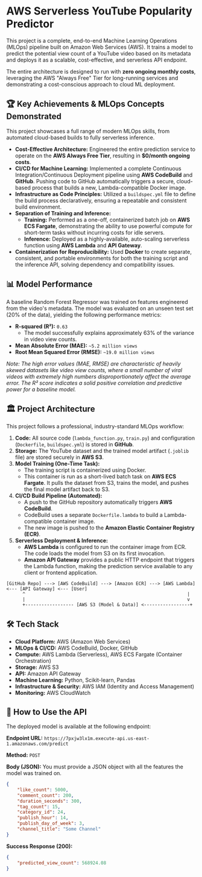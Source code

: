 # AWS Serverless YouTube Popularity Predictor

This project is a complete, end-to-end Machine Learning Operations (MLOps) pipeline built on Amazon Web Services (AWS). It trains a model to predict the potential view count of a YouTube video based on its metadata and deploys it as a scalable, cost-effective, and serverless API endpoint.

The entire architecture is designed to run with **zero ongoing monthly costs**, leveraging the AWS "Always Free" Tier for long-running services and demonstrating a cost-conscious approach to cloud ML deployment.

## 🏆 Key Achievements & MLOps Concepts Demonstrated

This project showcases a full range of modern MLOps skills, from automated cloud-based builds to fully serverless inference.

*   **Cost-Effective Architecture:** Engineered the entire prediction service to operate on the **AWS Always Free Tier**, resulting in **$0/month ongoing costs**.
*   **CI/CD for Machine Learning:** Implemented a complete Continuous Integration/Continuous Deployment pipeline using **AWS CodeBuild** and **GitHub**. Pushing code to GitHub automatically triggers a secure, cloud-based process that builds a new, Lambda-compatible Docker image.
*   **Infrastructure as Code Principles:** Utilized a `buildspec.yml` file to define the build process declaratively, ensuring a repeatable and consistent build environment.
*   **Separation of Training and Inference:**
    *   **Training:** Performed as a one-off, containerized batch job on **AWS ECS Fargate**, demonstrating the ability to use powerful compute for short-term tasks without incurring costs for idle servers.
    *   **Inference:** Deployed as a highly-available, auto-scaling serverless function using **AWS Lambda** and **API Gateway**.
*   **Containerization for Reproducibility:** Used **Docker** to create separate, consistent, and portable environments for both the training script and the inference API, solving dependency and compatibility issues.

## 📊 Model Performance

A baseline Random Forest Regressor was trained on features engineered from the video's metadata. The model was evaluated on an unseen test set (20% of the data), yielding the following performance metrics:

*   **R-squared (R²):** `0.63`
    *   The model successfully explains approximately 63% of the variance in video view counts.
*   **Mean Absolute Error (MAE):** `~5.2 million views`
*   **Root Mean Squared Error (RMSE):** `~19.0 million views`

*Note: The high error values (MAE, RMSE) are characteristic of heavily skewed datasets like video view counts, where a small number of viral videos with extremely high numbers disproportionately affect the average error. The R² score indicates a solid positive correlation and predictive power for a baseline model.*

## 🏛️ Project Architecture

This project follows a professional, industry-standard MLOps workflow:

1.  **Code:** All source code (`lambda_function.py`, `train.py`) and configuration (`Dockerfile`, `buildspec.yml`) is stored in **GitHub**.
2.  **Storage:** The YouTube dataset and the trained model artifact (`.joblib` file) are stored securely in **AWS S3**.
3.  **Model Training (One-Time Task):**
    *   The training script is containerized using Docker.
    *   This container is run as a short-lived batch task on **AWS ECS Fargate**. It pulls the dataset from S3, trains the model, and pushes the final model artifact back to S3.
4.  **CI/CD Build Pipeline (Automated):**
    *   A push to the GitHub repository automatically triggers **AWS CodeBuild**.
    *   CodeBuild uses a separate `Dockerfile.lambda` to build a Lambda-compatible container image.
    *   The new image is pushed to the **Amazon Elastic Container Registry (ECR)**.
5.  **Serverless Deployment & Inference:**
    *   **AWS Lambda** is configured to run the container image from ECR. The code loads the model from S3 on its first invocation.
    *   **Amazon API Gateway** provides a public HTTP endpoint that triggers the Lambda function, making the prediction service available to any client or frontend application.

```
[GitHub Repo] ---> [AWS CodeBuild] ---> [Amazon ECR] ---> [AWS Lambda] <--- [API Gateway] <--- [User]
      ^                                                            |
      |                                                            v
      +------------------ [AWS S3 (Model & Data)] <-----------------+
```


## 🛠️ Tech Stack

*   **Cloud Platform:** AWS (Amazon Web Services)
*   **MLOps & CI/CD:** AWS CodeBuild, Docker, GitHub
*   **Compute:** AWS Lambda (Serverless), AWS ECS Fargate (Container Orchestration)
*   **Storage:** AWS S3
*   **API:** Amazon API Gateway
*   **Machine Learning:** Python, Scikit-learn, Pandas
*   **Infrastructure & Security:** AWS IAM (Identity and Access Management)
*   **Monitoring:** AWS CloudWatch

## 🚀 How to Use the API

The deployed model is available at the following endpoint:

**Endpoint URL:** `https://7pxjw3lx1m.execute-api.us-east-1.amazonaws.com/predict`

**Method:** `POST`

**Body (JSON):**
You must provide a JSON object with all the features the model was trained on.

```json
{
    "like_count": 5000,
    "comment_count": 200,
    "duration_seconds": 300,
    "tag_count": 15,
    "category_id": 24,
    "publish_hour": 14,
    "publish_day_of_week": 3,
    "channel_title": "Some Channel"
}
```

**Success Response (200):**
```json
{
    "predicted_view_count": 568924.08
}
```